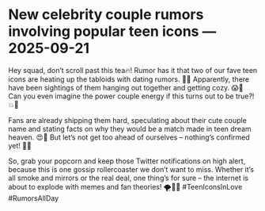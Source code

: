 # New celebrity couple rumors involving popular teen icons — 2025-09-21

Hey squad, don’t scroll past this tea🔥! Rumor has it that two of our fave teen icons are heating up the tabloids with dating rumors. 📰💘 Apparently, there have been sightings of them hanging out together and getting cozy. 😱👀 Can you even imagine the power couple energy if this turns out to be true?! 💥👫

Fans are already shipping them hard, speculating about their cute couple name and stating facts on why they would be a match made in teen dream heaven. 😍🌟 But let’s not get too ahead of ourselves – nothing’s confirmed yet! 🛑🚫

So, grab your popcorn and keep those Twitter notifications on high alert, because this is one gossip rollercoaster we don’t want to miss. Whether it’s all smoke and mirrors or the real deal, one thing’s for sure – the internet is about to explode with memes and fan theories! 🌪️🤯✨ #TeenIconsInLove #RumorsAllDay